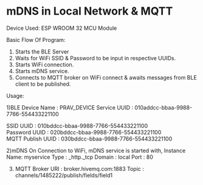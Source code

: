 # mDNS in Local Network & MQTT

Device Used: ESP WROOM 32 MCU Module

Basic Flow Of Program:
1) Starts the BLE Server 
2) Waits for WiFi SSID & Password to be input in respective UUIDs.
3) Starts WiFi connection.
4) Starts mDNS service.
5) Connects to MQTT broker on WiFi connect & awaits messages from BLE client to be published.


Usage: 

1)BLE
Device Name         : PRAV_DEVICE
Service UUID        : 010addcc-bbaa-9988-7766-554433221100

SSID UUID           : 010bddcc-bbaa-9988-7766-554433221100  
Password UUID       : 020bddcc-bbaa-9988-7766-554433221100  
MQTT Publish UUID   : 030bddcc-bbaa-9988-7766-554433221100

2)mDNS
On Connection to WiFi, mDNS service is started with,
 Instance Name: myservice
 Type         : _http._tcp
 Domain       : local
 Port         : 80 

3) MQTT Broker URI    : broker.hivemq.com:1883 
               Topic  : channels/1485222/publish/fields/field1

